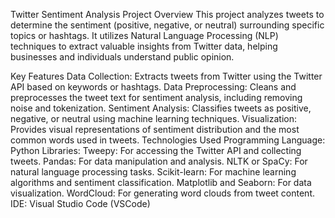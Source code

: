 Twitter Sentiment Analysis
Project Overview
This project analyzes tweets to determine the sentiment (positive, negative, or neutral) surrounding specific topics or hashtags. It utilizes Natural Language Processing (NLP) techniques to extract valuable insights from Twitter data, helping businesses and individuals understand public opinion.

Key Features
Data Collection: Extracts tweets from Twitter using the Twitter API based on keywords or hashtags.
Data Preprocessing: Cleans and preprocesses the tweet text for sentiment analysis, including removing noise and tokenization.
Sentiment Analysis: Classifies tweets as positive, negative, or neutral using machine learning techniques.
Visualization: Provides visual representations of sentiment distribution and the most common words used in tweets.
Technologies Used
Programming Language: Python
Libraries:
Tweepy: For accessing the Twitter API and collecting tweets.
Pandas: For data manipulation and analysis.
NLTK or SpaCy: For natural language processing tasks.
Scikit-learn: For machine learning algorithms and sentiment classification.
Matplotlib and Seaborn: For data visualization.
WordCloud: For generating word clouds from tweet content.
IDE: Visual Studio Code (VSCode)

